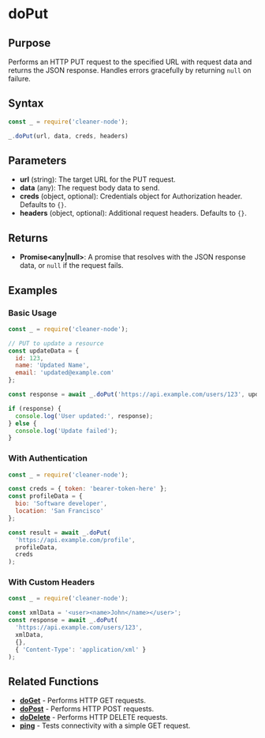 # doPut

## Purpose
Performs an HTTP PUT request to the specified URL with request data and returns the JSON response. Handles errors gracefully by returning `null` on failure.

## Syntax
```javascript
const _ = require('cleaner-node');

_.doPut(url, data, creds, headers)
```

## Parameters
- **url** (string): The target URL for the PUT request.
- **data** (any): The request body data to send.
- **creds** (object, optional): Credentials object for Authorization header. Defaults to `{}`.
- **headers** (object, optional): Additional request headers. Defaults to `{}`.

## Returns
- **Promise<any|null>**: A promise that resolves with the JSON response data, or `null` if the request fails.

## Examples

### Basic Usage
```javascript
const _ = require('cleaner-node');

// PUT to update a resource
const updateData = { 
  id: 123,
  name: 'Updated Name',
  email: 'updated@example.com' 
};

const response = await _.doPut('https://api.example.com/users/123', updateData);

if (response) {
  console.log('User updated:', response);
} else {
  console.log('Update failed');
}
```

### With Authentication
```javascript
const _ = require('cleaner-node');

const creds = { token: 'bearer-token-here' };
const profileData = {
  bio: 'Software developer',
  location: 'San Francisco'
};

const result = await _.doPut(
  'https://api.example.com/profile',
  profileData,
  creds
);
```

### With Custom Headers
```javascript
const _ = require('cleaner-node');

const xmlData = '<user><name>John</name></user>';
const response = await _.doPut(
  'https://api.example.com/users/123',
  xmlData,
  {},
  { 'Content-Type': 'application/xml' }
);
```

## Related Functions
- **[doGet](./do-get.md)** - Performs HTTP GET requests.
- **[doPost](./do-post.md)** - Performs HTTP POST requests.
- **[doDelete](./do-delete.md)** - Performs HTTP DELETE requests.
- **[ping](./ping.md)** - Tests connectivity with a simple GET request.
